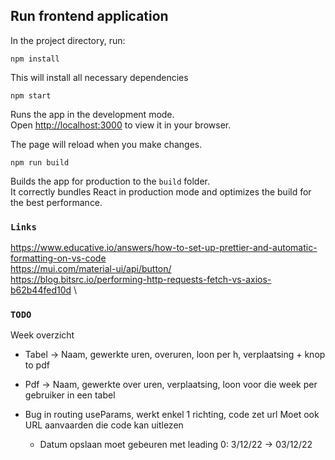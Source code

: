 ## Run frontend application

In the project directory, run:

`npm install`

This will install all necessary dependencies

`npm start`

Runs the app in the development mode.\
Open [http://localhost:3000](http://localhost:3000) to view it in your browser.

The page will reload when you make changes.

`npm run build`

Builds the app for production to the `build` folder.\
It correctly bundles React in production mode and optimizes the build for the best performance.

### `Links`

https://www.educative.io/answers/how-to-set-up-prettier-and-automatic-formatting-on-vs-code \
https://mui.com/material-ui/api/button/ \
https://blog.bitsrc.io/performing-http-requests-fetch-vs-axios-b62b44fed10d \

### `TODO`

Week overzicht

- Tabel -> Naam, gewerkte uren, overuren, loon per h, verplaatsing + knop to pdf
- Pdf -> Naam, gewerkte over uren, verplaatsing, loon voor die week per gebruiker in een tabel

- Bug in routing useParams, werkt enkel 1 richting, code zet url
  Moet ook URL aanvaarden die code kan uitlezen
  - Datum opslaan moet gebeuren met leading 0: 3/12/22 -> 03/12/22
